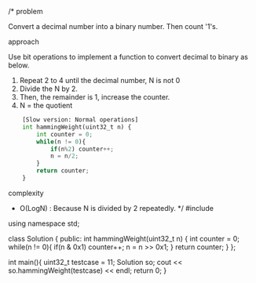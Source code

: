 /*
problem

Convert a decimal number into a binary number. Then count '1's.

approach

Use bit operations to implement a function to convert decimal to binary as below.

1. Repeat 2 to 4 until the decimal number, N is not 0
2. Divide the N by 2. 
3. Then, the remainder is 1, increase the counter.
4. N = the quotient

```python
    [Slow version: Normal operations]
    int hammingWeight(uint32_t n) {
        int counter = 0;
        while(n != 0){
            if(n%2) counter++;
            n = n/2;
        } 
        return counter;
    }
```
complexity
- O(LogN) : Because N is divided by 2 repeatedly. 
*/
#include <iostream>

using namespace std;

class Solution {
public:
    int hammingWeight(uint32_t n) {
        int counter = 0;
        while(n != 0){
            if(n & 0x1) counter++;
            n = n >> 0x1;
        } 
        return counter;
    }
};

int main(){
    uint32_t testcase = 11;
    Solution so;
    cout << so.hammingWeight(testcase) << endl;
    return 0;
}
